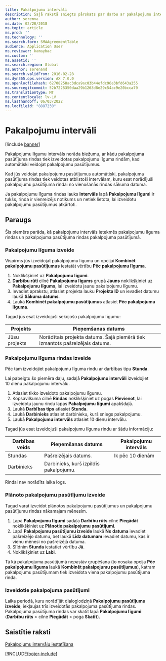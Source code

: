 ```yaml
---
title: Pakalpojumu intervāli
description: Šajā rakstā sniegts pārskats par darbu ar pakalpojumu intervāliem. Pakalpojumu līgumu intervāls norāda biežumu, ar kādu pakalpojuma pasūtījuma rindas tiek izveidotas pakalpojumu līguma rindām, kad automātiski veidojat pakalpojumu pasūtījumus.
author: sorenva
ms.date: 02/20/2018
ms.topic: article
ms.prod: ''
ms.technology: ''
ms.search.form: SMAAgreementTable
audience: Application User
ms.reviewer: kamaybac
ms.custom: ''
ms.assetid: ''
ms.search.region: Global
ms.author: sorenand
ms.search.validFrom: 2016-02-28
ms.dyn365.ops.version: AX 7.0.0
ms.openlocfilehash: 62708258ac3dca9ac03b44efdc96e3bfd643a255
ms.sourcegitcommit: 52b7225350daa29b1263d8e29c54ac9e20bcca70
ms.translationtype: MT
ms.contentlocale: lv-LV
ms.lasthandoff: 06/03/2022
ms.locfileid: "8887230"
---
```

# <a name="service-intervals"></a>Pakalpojumu intervāli

[!include [banner](../includes/banner.md)]

Pakalpojumu līgumu intervāls norāda biežumu, ar kādu pakalpojuma pasūtījuma rindas tiek izveidotas pakalpojumu līguma rindām, kad automātiski veidojat pakalpojumu pasūtījumus.

Kad jūs veidojat pakalpojumu pasūtījumus automātiski, pakalpojuma pasūtījuma rindas tiek veidotas atbilstoši intervālam, kuru esat norādījuši pakalpojumu pasūtījuma rindai no vienošanās rindas sākuma datuma.

Ja pakalpojumu līguma rindas lauks **Intervāls** lapā **Pakalpojumu līgumi** ir tukšs, rinda ir vienreizējs notikums un netiek lietota, lai izveidotu pakalpojumu pasūtījumus atkārtoti.

## <a name="example"></a>Paraugs

Šis piemērs parāda, kā pakalpojumu intervāls ietekmēs pakalpojumu līguma rindas un pakalpojuma pasūtījuma rindas pakalpojuma pasūtījumā.

### <a name="create-a-service-agreement"></a>Pakalpojumu līguma izveide

Vispirms jūs izveidojat pakalpojumu līgumu un opcijai **Kombinēt pakalpojumu pasūtījumus** iestatāt vērtību **Pēc pakalpojumu līguma**.

1. Noklikšķiniet uz **Pakalpojumu līgumi**.
2. **Darbību rūtī** cilnē **Pakalpojumu līgums** grupā **Jauns** noklikšķiniet uz **Pakalpojumu līgums**, lai izveidotu jaunu pakalpojumu līgumu.
3. Ievadiet aprakstu, atlasiet projekta lauku **Projekta ID** un ievadiet datumu laukā **Sākuma datums**.
4. Laukā **Kombinēt pakalpojumu pasūtījumus** atlasiet **Pēc pakalpojumu līguma**.

Tagad jūs esat izveidojuši sekojošo pakalpojumu līgumu:

| Projekts      | Pieņemšanas datums                                                                         |
|--------------|------------------------------------------------------------------------------------|
| Jūsu projekts | Norādītais projekta datums. Šajā piemērā tiek izmantots pašreizējais datums. |

### <a name="create-a-service-agreement-line"></a>Pakalpojumu līguma rindas izveide

Pēc tam izveidojiet pakalpojumu līguma rindu ar darbības tipu **Stunda**.

Lai pabeigtu šo piemēra daļu, sadaļā **Pakalpojumu intervāli** izveidojiet 10 dienu pakalpojumu intervālu. 

1. Atlasiet tikko izveidoto pakalpojumu līgumu. 
2. Kopsavilkuma cilnē **Rindas** noklikšķiniet uz pogas **Pievienot**, lai izveidotu jaunu rindu lapas **Pakalpojumu līgumi** apakšdaļā.
3. Laukā **Darbības tips** atlasiet **Stunda**.
4. Laukā **Darbinieks** atlasiet darbinieku, kurš sniegs pakalpojumu.
5. Laukā **Pakalpojumu intervāls** atlasiet 10 dienu intervālu.

Tagad jūs esat izveidojuši pakalpojumu līguma rindu ar šādu informāciju:

| Darbības veids | Pieņemšanas datums                               | Pakalpojumu intervāls |
|------------------|------------------------------------------|------------------|
| Stundas             | Pašreizējais datums.                        | Ik pēc 10 dienām    |
| Darbinieks           | Darbinieks, kurš izpildīs pakalpojumu. |                  |

Rindai nav norādīts laika logs. 

### <a name="create-planned-service-orders"></a>Plānoto pakalpojumu pasūtījumu izveide

Tagad varat izveidot plānotos pakalpojumu pasūtījumus un pakalpojumu pasūtījumu rindas nākamajam mēnesim.

1. Lapā **Pakalpojumu līgumi** sadaļā **Darbību rūts** cilnē **Piegādāt** noklikšķiniet uz **Plānotie pakalpojumu pasūtījumi**.
2. Lapā **Pakalpojumu pasūtījumu izveide** laukā **No datuma** ievadiet pašreizējo datumu, bet laukā **Līdz datumam** ievadiet datumu, kas ir vienu mēnesi no pašreizējā datuma.
3. Slīdnim **Stunda** iestatiet vērtību **Jā**. 
4. Noklikšķiniet uz **Labi**.

Tā kā pakalpojuma pasūtījumā nepastāv grupēšana (to nosaka opcija **Pēc pakalpojumu līguma** laukā **Kombinēt pakalpojumu pasūtījumus**), katram pakalpojumu pasūtījumam tiek izveidota viena pakalpojumu pasūtījuma rinda.

### <a name="service-orders-created"></a>Izveidotie pakalpojuma pasūtījumi

Laika periodā, kuru norādījāt dialoglodziņā **Pakalpojumu pasūtījumu izveide**, iekļaujas trīs izveidotās pakalpojuma pasūtījuma rindas. Pakalpojuma pasūtījuma rindas var skatīt lapā **Pakalpojumu līgumi** (**Darbību rūts** \> cilne **Piegādāt** \> poga **Skatīt**).

## <a name="related-articles"></a>Saistītie raksti

[Pakalpojumu intervālu iestatīšana](set-up-service-intervals.md)  



[!INCLUDE[footer-include](../../includes/footer-banner.md)]